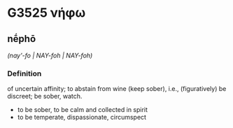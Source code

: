 # G3525 νήφω

## nḗphō

_(nay'-fo | NAY-foh | NAY-foh)_

### Definition

of uncertain affinity; to abstain from wine (keep sober), i.e., (figuratively) be discreet; be sober, watch.

- to be sober, to be calm and collected in spirit
- to be temperate, dispassionate, circumspect

